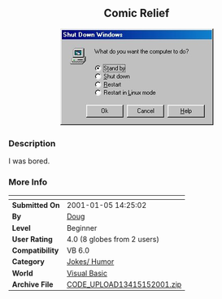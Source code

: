 ﻿<div align="center">

## Comic Relief

<img src="PIC2001151534453419.jpg">
</div>

### Description

I was bored.
 
### More Info
 


<span>             |<span>
---                |---
**Submitted On**   |2001-01-05 14:25:02
**By**             |[Doug](https://github.com/Planet-Source-Code/PSCIndex/blob/master/ByAuthor/doug.md)
**Level**          |Beginner
**User Rating**    |4.0 (8 globes from 2 users)
**Compatibility**  |VB 6\.0
**Category**       |[Jokes/ Humor](https://github.com/Planet-Source-Code/PSCIndex/blob/master/ByCategory/jokes-humor__1-40.md)
**World**          |[Visual Basic](https://github.com/Planet-Source-Code/PSCIndex/blob/master/ByWorld/visual-basic.md)
**Archive File**   |[CODE\_UPLOAD13415152001\.zip](https://github.com/Planet-Source-Code/doug-comic-relief__1-14160/archive/master.zip)








